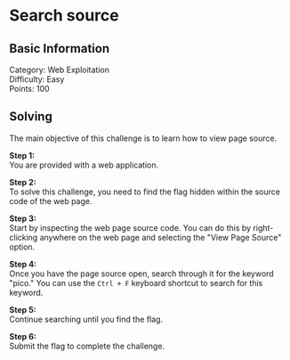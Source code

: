# Search source

## Basic Information
Category: Web Exploitation  
Difficulty: Easy  
Points: 100  

## Solving
The main objective of this challenge is to learn how to view page source.

**Step 1:**  
You are provided with a web application.

**Step 2:**   
To solve this challenge, you need to find the flag hidden within the source code of the web page.

**Step 3:**   
Start by inspecting the web page source code. You can do this by right-clicking anywhere on the web page and selecting the "View Page Source" option.

**Step 4:**   
Once you have the page source open, search through it for the keyword "pico." You can use the `Ctrl + F` keyboard shortcut to search for this keyword.

**Step 5:**   
Continue searching until you find the flag.

**Step 6:**   
Submit the flag to complete the challenge.